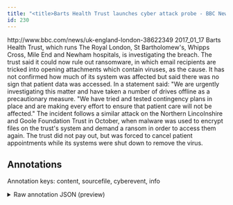 ```yaml
---
title: "<title>Barts Health Trust launches cyber attack probe - BBC News</title>"
id: 230
---
```


<title>Barts Health Trust launches cyber attack probe - BBC News</title>
<source> http://www.bbc.com/news/uk-england-london-38622349 </source>
<date> 2017_01_17 </date>
<text>
Barts Health Trust, which runs The Royal London, St Bartholomew's, Whipps Cross, Mile End and Newham hospitals, is investigating the breach.
The trust said it could now rule out ransomware, in which email recipients are tricked into opening attachments which contain viruses, as the cause.
It has not confirmed how much of its system was affected but said there was no sign that patient data was accessed.
In a statement said: "We are urgently investigating this matter and have taken a number of drives offline as a precautionary measure.
"We have tried and tested contingency plans in place and are making every effort to ensure that patient care will not be affected."
The incident follows a similar attack on the Northern Lincolnshire and Goole Foundation Trust in October, when malware was used to encrypt files on the trust's system and demand a ransom in order to access them again.
The trust did not pay out, but was forced to cancel patient appointments while its systems were shut down to remove the virus.
</text>



## Annotations

Annotation keys: content, sourcefile, cyberevent, info

<details>
<summary>Raw annotation JSON (preview)</summary>

```json
{
  "content": "Barts Health Trust, which runs The Royal London, St Bartholomew's, Whipps Cross, Mile End and Newham hospitals, is investigating the breach. The trust said it could now rule out ransomware, in which email recipients are tricked into opening attachments which contain viruses, as the cause. It has not confirmed how much of its system was affected but said there was no sign that patient data was accessed. In a statement said: \"We are urgently investigating this matter and have taken a number of drives offline as a precautionary measure. \"We have tried and tested contingency plans in place and are making every effort to ensure that patient care will not be affected.\" The incident follows a similar attack on the Northern Lincolnshire and Goole Foundation Trust in October, when malware was used to encrypt files on the trust's system and demand a ransom in order to access them again. The trust did not pay out, but was forced to cancel patient appointments while its systems were shut down to remove the virus",
  "sourcefile": "230.txt",
  "cyberevent": {
    "hopper": [
      {
        "index": 0,
        "relation": "Same",
        "events": [
          {
            "index": "E5",
            "type": "Attack",
            "realis": "Actual",
            "nugget": {
              "startOffset": 693,
              "index": "T18",
              "endOffset": 709,
              "text": "a similar attack"
            },
            "argument": [
              {
                "index": "T10",
                "text": "October",
                "endOffset": 776,
                "role": {
                  "type": "Time"
                },
                "startOffset": 769,
                "type": "Time"
              },
              {
                "index": "T9",
                "external_reference": {
                  "dbpediaURI": "http://dbpedia.org/resource/Northern_line",
                  "wikidataid": "Q1933886"
                },
                "endOffset": 738,
                "role": {
                  "type": "Victim"
                },
                "text": "the Northern Lincolnshire",
                "startOffset": 713,
                "type": "Organization"
              },
              {
                "index": "T8",
                "text": "Goole Foundation Trust",
                "endOffset": 765,
                "role": {
                  "type": "Victim"
                },
                "startOffset": 743,
                "type": "Organization"
              }
            ],
            "subtype": "Ransom"
          },
          {
            "nugget": {
              "startOffset": 672,
              "index": "T17",
              "endOffset": 684,
              "text": "The incident"
            },
            "index": "E4",
            "type": "Attack",
            "subtype": "Ransom",
            "realis": "Actual"
          },
          {
            "index": "E3",
            "type": "Attack",
            "realis": "Actual",
            "nugget": {
              "startOffset": 843,
              "index": "T7",
              "endOffset": 858,
              "text": "demand a ransom"
            },
            "argument": [
              {
                "index": "T12",
                "text": "encrypt files",
                "endOffset": 816,
                "role": {
                  "CAPEC-Meta": "File Manipulation",
                  "type": "Attack-Pattern",
                  "confidence": 0.8964136838912964
                },
                "startOffset": 803,
                "type": "Capabilities"
              },
              {
                "index": "T11",
                "text": "system",
                "endOffset": 838,
                "role": {
                  "type": "Victim"
                },
                "startOffset": 832,
                "type": "System"
              },
              {
                "index": "T15",
                "text": "them",
        
```
</details>

